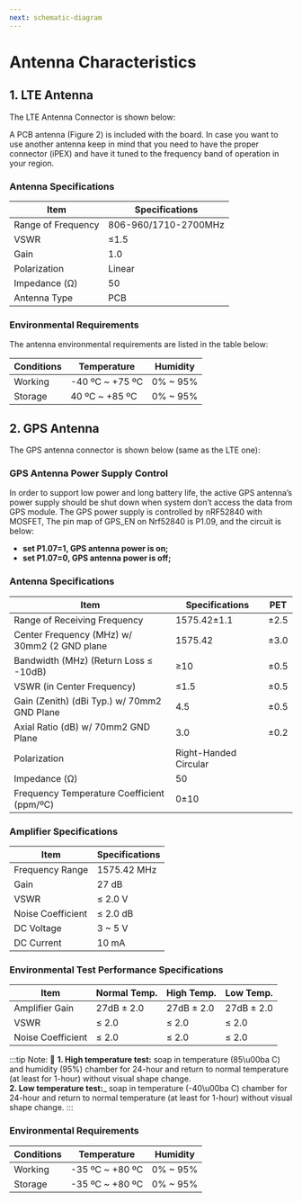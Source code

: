```yaml
---
next: schematic-diagram
---
```


# Antenna Characteristics

## 1. LTE Antenna

The LTE Antenna Connector is shown below: 

<rk-img
  src="/assets/images/datasheet/rak5010/ipex-onboard-connector-for-the-lte-antenna.jpg"
  width="50%"
  figure-number="1"
  caption="iPEX onboard connector for the LTE antenna"
/>

A PCB antenna (Figure 2) is included with the board. In case you want to use another antenna keep in mind that you need to have the proper connector (iPEX) and have it tuned to the frequency band of operation in your region.

<rk-img
  src="/assets/images/datasheet/rak5010/pcb-lte-antenna-with-pigtail.png"
  width="75%"
  figure-number="2"
  caption="PCB LTE Antenna with Pigtail"
/>

### Antenna Specifications

|Item|Specifications| 
| ---- | ---- | 
| Range of Frequency | 806-960/1710-2700MHz | 
| VSWR | ≤1.5 | 
| Gain | 1.0 | 
| Polarization | Linear | 
| Impedance (Ω) | 50 | 
| Antenna Type | PCB | 


### Environmental Requirements

The antenna environmental requirements are listed in the table below:

|Conditions|Temperature|Humidity| 
| ---- | ---- | ---- | 
| Working | -40 ºC ~ +75 ºC | 0% ~ 95% | 
| Storage | 40 ºC ~ +85 ºC | 0% ~ 95% | 

## 2. GPS Antenna

The GPS antenna connector is shown below (same as the LTE one):

<rk-img
  src="/assets/images/datasheet/rak5010/ipex-onboard-connector-for-the-gps-antenna.jpg"
  width="50%"
  figure-number="3"
  caption="iPEX onboard connector for the GPS antenna"
/>

### GPS Antenna Power Supply Control

In order to support low power and long battery life, the active GPS antenna’s power supply should be shut down when system don’t access the data from GPS module. The GPS power supply is controlled by nRF52840 with MOSFET, The pin map of GPS_EN on Nrf52840 is P1.09, and the circuit is below:


<rk-img
  src="/assets/images/datasheet/rak5010/circuit-diagram.png"
  width="75%"
/>
<rk-img
  src="/assets/images/datasheet/rak5010/circuit-diagram-2.png"
  width="50%"
  figure-number="4"
  caption="iPEX onboard connector for the GPS antenna"
/>

- **set P1.07=1, GPS antenna power is on;**
- **set P1.07=0, GPS antenna power is off;**

### Antenna Specifications

<rk-img
  src="/assets/images/datasheet/rak5010/gps-antenna.png"
  width="75%"
  figure-number="5"
  caption="GPS Antenna"
/>

|Item|Specifications|PET| 
| ---- | ---- | ---- | 
| Range of Receiving Frequency | 1575.42±1.1 | ±2.5 | 
| Center Frequency (MHz) w/ 30mm2 (2 GND plane | 1575.42 | ±3.0 | 
| Bandwidth (MHz) (Return Loss ≤ -10dB) | ≥10 | ±0.5 | 
| VSWR (in Center Frequency) | ≤1.5 | ±0.5 | 
| Gain (Zenith) (dBi Typ.) w/ 70mm2 GND Plane | 4.5 | ±0.5 | 
| Axial Ratio (dB) w/ 70mm2 GND Plane | 3.0 | ±0.2 | 
| Polarization | Right-Handed Circular |  | 
| Impedance (Ω) | 50 |  | 
| Frequency Temperature Coefficient (ppm/ºC) | 0±10 |  | 


### Amplifier Specifications

|Item|Specifications| 
| ---- | ---- | 
| Frequency Range | 1575.42 MHz | 
| Gain | 27 dB | 
| VSWR | ≤ 2.0 V | 
| Noise Coefficient | ≤ 2.0 dB | 
| DC Voltage | 3 ~ 5 V | 
| DC Current | 10 mA | 

### Environmental Test Performance Specifications

| Item | Normal Temp. | High Temp. | Low Temp. | 
| ---- | ---- | ---- | ---- | 
| Amplifier Gain | 27dB ± 2.0 | 27dB ± 2.0 | 27dB ± 2.0 | 
| VSWR | ≤ 2.0 | ≤ 2.0 | ≤ 2.0 | 
| Noise Coefficient | ≤ 2.0 | ≤ 2.0 | ≤ 2.0 | 

:::tip Note:
:pencil: **1. High temperature test:** soap in temperature (85\u00ba C) and humidity (95%) chamber for 24-hour and return to normal temperature (at least for 1-hour) without visual shape change. <br> **2. Low temperature test:**_ soap in temperature (-40\u00ba C) chamber for 24-hour and return to normal temperature (at least for 1-hour) without visual shape change.
:::

### Environmental Requirements

| Conditions | Temperature | Humidity | 
| ---- | ---- | ---- | 
| Working | -35 ºC ~ +80 ºC | 0% ~ 95% | 
| Storage | -35 ºC ~ +80 ºC | 0% ~ 95% | 